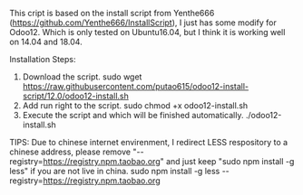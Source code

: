 This cript is based on the install script from Yenthe666 (https://github.com/Yenthe666/InstallScript), I just has some modify for Odoo12. Which is only tested on Ubuntu16.04, but I think it is working well on 14.04 and 18.04.

Installation Steps:
1. Download the script.
sudo wget https://raw.githubusercontent.com/putao615/odoo12-install-script/12.0/odoo12-install.sh
2. Add run right to the script.
sudo chmod +x odoo12-install.sh
3. Execute the script and which will be finished automatically.
./odoo12-install.sh


TIPS: Due to chinese internet envirenment, I redirect LESS respository to a chinese address, please remove "--registry=https://registry.npm.taobao.org" and just keep "sudo npm install -g less" if you are not live in china.
sudo npm install -g less --registry=https://registry.npm.taobao.org
